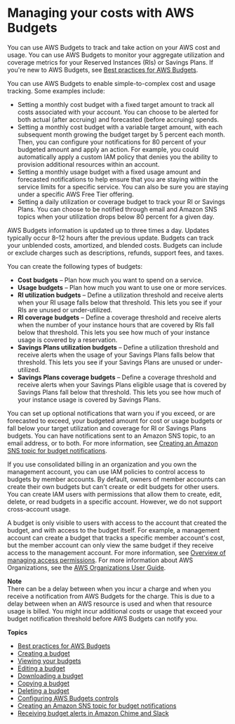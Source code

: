 # Managing your costs with AWS Budgets<a name="budgets-managing-costs"></a>

You can use AWS Budgets to track and take action on your AWS cost and usage\. You can use AWS Budgets to monitor your aggregate utilization and coverage metrics for your Reserved Instances \(RIs\) or Savings Plans\. If you're new to AWS Budgets, see [Best practices for AWS Budgets](budgets-best-practices.md)\.

You can use AWS Budgets to enable simple\-to\-complex cost and usage tracking\. Some examples include:
+ Setting a monthly cost budget with a fixed target amount to track all costs associated with your account\. You can choose to be alerted for both actual \(after accruing\) and forecasted \(before accruing\) spends\.
+ Setting a monthly cost budget with a variable target amount, with each subsequent month growing the budget target by 5 percent each month\. Then, you can configure your notifications for 80 percent of your budgeted amount and apply an action\. For example, you could automatically apply a custom IAM policy that denies you the ability to provision additional resources within an account\.
+ Setting a monthly usage budget with a fixed usage amount and forecasted notifications to help ensure that you are staying within the service limits for a specific service\. You can also be sure you are staying under a specific AWS Free Tier offering\.
+ Setting a daily utilization or coverage budget to track your RI or Savings Plans\. You can choose to be notified through email and Amazon SNS topics when your utilization drops below 80 percent for a given day\.

AWS Budgets information is updated up to three times a day\. Updates typically occur 8–12 hours after the previous update\. Budgets can track your unblended costs, amortized, and blended costs\. Budgets can include or exclude charges such as descriptions, refunds, support fees, and taxes\. 

You can create the following types of budgets:
+ **Cost budgets** – Plan how much you want to spend on a service\.
+ **Usage budgets** – Plan how much you want to use one or more services\.
+ **RI utilization budgets** – Define a utilization threshold and receive alerts when your RI usage falls below that threshold\. This lets you see if your RIs are unused or under\-utilized\.
+ **RI coverage budgets** – Define a coverage threshold and receive alerts when the number of your instance hours that are covered by RIs fall below that threshold\. This lets you see how much of your instance usage is covered by a reservation\.
+ **Savings Plans utilization budgets** – Define a utilization threshold and receive alerts when the usage of your Savings Plans falls below that threshold\. This lets you see if your Savings Plans are unused or under\-utilized\.
+ **Savings Plans coverage budgets** – Define a coverage threshold and receive alerts when your Savings Plans eligible usage that is covered by Savings Plans fall below that threshold\. This lets you see how much of your instance usage is covered by Savings Plans\.

You can set up optional notifications that warn you if you exceed, or are forecasted to exceed, your budgeted amount for cost or usage budgets or fall below your target utilization and coverage for RI or Savings Plans budgets\. You can have notifications sent to an Amazon SNS topic, to an email address, or to both\. For more information, see [Creating an Amazon SNS topic for budget notifications](budgets-sns-policy.md)\.

If you use consolidated billing in an organization and you own the management account, you can use IAM policies to control access to budgets by member accounts\. By default, owners of member accounts can create their own budgets but can't create or edit budgets for other users\. You can create IAM users with permissions that allow them to create, edit, delete, or read budgets in a specific account\. However, we do not support cross\-account usage\. 

A budget is only visible to users with access to the account that created the budget, and with access to the budget itself\. For example, a management account can create a budget that tracks a specific member account's cost, but the member account can only view the same budget if they receive access to the management account\. For more information, see [Overview of managing access permissions](control-access-billing.md)\. For more information about AWS Organizations, see the [AWS Organizations User Guide](https://docs.aws.amazon.com/organizations/latest/userguide/)\.

**Note**  
There can be a delay between when you incur a charge and when you receive a notification from AWS Budgets for the charge\. This is due to a delay between when an AWS resource is used and when that resource usage is billed\. You might incur additional costs or usage that exceed your budget notification threshold before AWS Budgets can notify you\.

**Topics**
+ [Best practices for AWS Budgets](budgets-best-practices.md)
+ [Creating a budget](budgets-create.md)
+ [Viewing your budgets](budgets-view.md)
+ [Editing a budget](budgets-edit.md)
+ [Downloading a budget](budgets-export.md)
+ [Copying a budget](budgets-copy.md)
+ [Deleting a budget](budgets-delete.md)
+ [Configuring AWS Budgets controls](budgets-controls.md)
+ [Creating an Amazon SNS topic for budget notifications](budgets-sns-policy.md)
+ [Receiving budget alerts in Amazon Chime and Slack](sns-alert-chime.md)